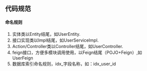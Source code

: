 
## 代码规范
#### 命名规则
1. 实体类以Entity结尾，如UserEntity.
2. 接口实现类以Impl结尾，如UserServiceImpl.
3. Action/Controller类以Controller结尾，如UserController.
4. feign接口，方便多模块调用使用，以Feign结尾（POJO+Feign）,如UserFeign
5. 数据库索引命名规则，idx_字段名称，如：idx_user_id